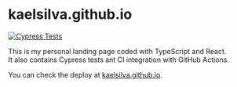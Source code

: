 # kaelsilva.github.io

[![Cypress Tests](https://github.com/kaelsilva/kaelsilva.github.io/actions/workflows/main.yml/badge.svg)](https://github.com/kaelsilva/kaelsilva.github.io/actions/workflows/main.yml)  

This is my personal landing page coded with TypeScript and React.  
It also contains Cypress tests ant CI integration with GitHub Actions.  
  
You can check the deploy at [kaelsilva.github.io](https://kaelsilva.github.io).
